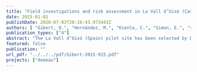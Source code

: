 ```yaml
---
title: "Field investigations and risk assessment in La Vall d’Uixó (Castellón, Spain)"
date: 2015-01-01
publishDate: 2020-07-03T20:16:43.973443Z
authors: [ "Gibert, O.", "Hernández, M.", "Kienle, C.", "Simon, E.", "sprenger", "Besselink, H." ]
publication_types: ["4"]
abstract: "The La Vall d’Uixó (Spain) pilot site has been selected by DEMEAU because it is a new Aquifer Storage Transfer and Recovery (ASTR) site consisting of two injection wells surrounded by farmer wells for irrigation in a water scarce area. Potential water source for this MAR site is the effluent of the local WWTP, which is a quite constant water source in terms of availability, but gives concerns in terms of water quality. The investigations carried out within DEMEAU supports the work previously done by the Water Recovery Project (2011 – 2014), coordinated by IGME (Instituto Geológico y Minero de España) and UJI (Universitat Jaume I). The Water Recovery Project consists of different implementation phases and aimed to establish an appropriate MAR scheme with reclaimed wastewater to counteract salinity ingress in the coastal aquifer. In the third phase of the project two injection wells have recharged 310,000 m3 with water from the Belcaire River. To foster the implementation of the fourth and final phase of the Water Recovery Project, DEMEAU focused on the evaluation of the effluent of the local WWTP as source water for the ASTR system. This has been done by three sampling campaigns to analyse bulk chemistry, emerging pollutants and bioassays in native groundwater (six agricultural wells), Belcaire River (the current source water of the MAR scheme) and WWTP effluent (potential future source water). Risk assessment based on Australian MAR guidelines have been applied to evaluate risks related to the usage of WWTP effluent as source water. The Australian guidelines have been applied in two steps: entry level assessment and maximal risk assessment. Entry level assessment concluded that La Vall d’Uixó is suitable for a MAR scheme using reclaimed water, while maximal risk assessment identified hazards associated to reclaimed water as source water. As La Vall d’Uixó is an agricultural area of citrus crops, the use of reclaimed water for the injection in the MAR system must be compatible with the use of recovered water for irrigation. The risk assessment done in this report considered this end use of water, as there are no drinking water wells in the area. High risks have been identified for inorganic chemicals (conductivity, chloride and bicarbonate) and nutrients (nitrate). Risks associated to inorganics can be minimized by mixing effluent and Belcaire River water 1:1. Bulk chemistry coincided mainly with the description carried out in Water Recovery project, identifying two main quality problems in native groundwater: (1) salinity ingress (2) high nitrate concentration due to the intensive agricultural practices in the area. Ion displacement pattern in groundwater samples clearly indicates on-going salinization and documents minor effects of the injected water on few wells only. Cl/Br ratios indicate additional sources of chloride apart from seawater. It seems plausible that the underlying Keuper formations (Triassic) contribute to salinity ingress and SO4 excess in groundwater to some extent. Chlorides and nitrate are regulated by the implementation in Spain of the EU Water Framework Directive for the Castellón aquifer. The threshold value for nitrate is 200 mg/L, while the threshold value for chloride is 650 mg/L. WWTP effluent has nitrate and chlorides below the threshold concentrations (60 mg/L and 140 mg/L respectively) and, therefore, the MAR with reclaimed water would suppose a reduction of groundwater pollution and a step towards a qualitative good status in the aquifer. In total 63 organic micro pollutants have been analysed in groundwater, surface water and WWTP effluent. WWTP effluent shows elevated concentrations in almost all groups of organic micro pollutants compared to river- or groundwater. Only pesticides are found in higher concentrations in groundwater compared to the effluent. The Belcaire River shows the lowest concentrations for all groups of micro pollutants. It was shown that the Vall d’Uixó aquifer is contaminated by various organic micro pollutants and does not reflect a near natural aquifer condition. The aquifer chemistry in terms of organic micro pollutants reflects the usage of (untreated) effluent for direct irrigation over years. Elevated concentration of artificial sweeteners, analgesics, stimulants, caffeine metabolites and cocaine metabolites were found in WWTP samples taken during weekends compared to workday samples. In contrast, iopromide has been quantified in higher concentrations in the effluent of WWTP in work days than in the weekend, as this contrast media is used in hospitals for diagnostic tests normally carried out from Monday to Friday. These patterns of the effluent of WWTP during the week of weekend could be determinant for the selection of the working days as most suitable days to store treated waste water. In order to link analysed chemical concentrations to the observed toxicity in the samples a procedure based on bioassay-specific relative potency (REP) factors was applied. REP factors are determined by the effect concentrations of the reference compound and of the test compound. Despite the lack of toxicological data for a number of the selected target compounds and the lower relevance of the selected compounds for (eco)toxicological risk assessment, this study greatly demonstrate the usefulness of combined analyses of environmental samples. Effect-based methods could complement conventional chemical analysis in water quality monitoring as pre-screening techniques by (1) identifying toxic “hotspots” for further investigation, (2) assessing the effect of the entire mixture of compounds present in waters and therefore and (3) reduce uncertainty in safety evaluation."
featured: false
publication: ""
url_pdf: "../../../pdf/Gibert-2015-915.pdf"
projects: ["demeau"]
---
```


